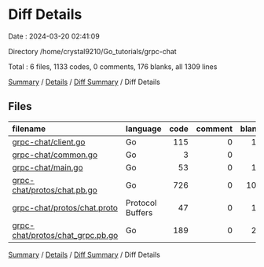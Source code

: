 # Diff Details

Date : 2024-03-20 02:41:09

Directory /home/crystal9210/Go_tutorials/grpc-chat

Total : 6 files,  1133 codes, 0 comments, 176 blanks, all 1309 lines

[Summary](results.md) / [Details](details.md) / [Diff Summary](diff.md) / Diff Details

## Files
| filename | language | code | comment | blank | total |
| :--- | :--- | ---: | ---: | ---: | ---: |
| [grpc-chat/client.go](/grpc-chat/client.go) | Go | 115 | 0 | 19 | 134 |
| [grpc-chat/common.go](/grpc-chat/common.go) | Go | 3 | 0 | 1 | 4 |
| [grpc-chat/main.go](/grpc-chat/main.go) | Go | 53 | 0 | 10 | 63 |
| [grpc-chat/protos/chat.pb.go](/grpc-chat/protos/chat.pb.go) | Go | 726 | 0 | 102 | 828 |
| [grpc-chat/protos/chat.proto](/grpc-chat/protos/chat.proto) | Protocol Buffers | 47 | 0 | 16 | 63 |
| [grpc-chat/protos/chat_grpc.pb.go](/grpc-chat/protos/chat_grpc.pb.go) | Go | 189 | 0 | 28 | 217 |

[Summary](results.md) / [Details](details.md) / [Diff Summary](diff.md) / Diff Details